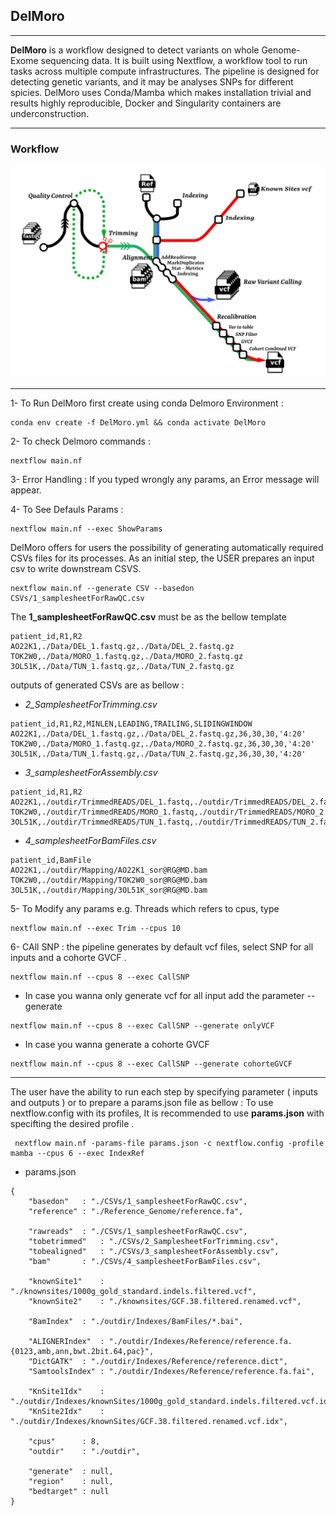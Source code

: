 ## DelMoro 
---

**DelMoro** is a workflow designed to detect variants on whole Genome- Exome sequencing data. It is built using Nextflow, a workflow tool to run tasks across multiple compute infrastructures. The pipeline is designed for detecting genetic variants, and it may be analyses SNPs for different spicies. DelMoro uses Conda/Mamba which makes installation trivial and results highly reproducible, Docker and Singularity containers are underconstruction.

---
### Workflow

![Pipeline](./pipelineDelMoro.png)

---
1- To Run DelMoro first create using conda Delmoro Environment : 
~~~
conda env create -f DelMoro.yml && conda activate DelMoro
~~~
2- To check Delmoro commands :  
~~~
nextflow main.nf 
~~~
3- Error Handling : If you typed wrongly any params, an Error message will appear.

4- To See Defauls Params : 
~~~
nextflow main.nf --exec ShowParams
~~~

DelMoro offers for users the possibility of generating automatically required CSVs files for its processes. As an initial step, the USER prepares an input csv to write downstream CSVS.
~~~
nextflow main.nf --generate CSV --basedon CSVs/1_samplesheetForRawQC.csv 
~~~
The **1_samplesheetForRawQC.csv**  must be as the bellow template 
~~~
patient_id,R1,R2
AO22K1,./Data/DEL_1.fastq.gz,./Data/DEL_2.fastq.gz
TOK2W0,./Data/MORO_1.fastq.gz,./Data/MORO_2.fastq.gz
3OL51K,./Data/TUN_1.fastq.gz,./Data/TUN_2.fastq.gz
~~~
outputs of generated CSVs are as bellow : 

- *2_SamplesheetForTrimming.csv*
~~~
patient_id,R1,R2,MINLEN,LEADING,TRAILING,SLIDINGWINDOW
AO22K1,./Data/DEL_1.fastq.gz,./Data/DEL_2.fastq.gz,36,30,30,'4:20'
TOK2W0,./Data/MORO_1.fastq.gz,./Data/MORO_2.fastq.gz,36,30,30,'4:20'
3OL51K,./Data/TUN_1.fastq.gz,./Data/TUN_2.fastq.gz,36,30,30,'4:20'
~~~
 
- *3_samplesheetForAssembly.csv*

~~~
patient_id,R1,R2
AO22K1,./outdir/TrimmedREADS/DEL_1.fastq,./outdir/TrimmedREADS/DEL_2.fastq
TOK2W0,./outdir/TrimmedREADS/MORO_1.fastq,./outdir/TrimmedREADS/MORO_2.fastq
3OL51K,./outdir/TrimmedREADS/TUN_1.fastq,./outdir/TrimmedREADS/TUN_2.fastq
~~~
- *4_samplesheetForBamFiles.csv*
~~~
patient_id,BamFile
AO22K1,./outdir/Mapping/AO22K1_sor@RG@MD.bam
TOK2W0,./outdir/Mapping/TOK2W0_sor@RG@MD.bam
3OL51K,./outdir/Mapping/3OL51K_sor@RG@MD.bam
~~~
5- To Modify any params e.g. Threads which refers to cpus, type 
~~~
nextflow main.nf --exec Trim --cpus 10
~~~

6- CAll SNP : the pipeline generates by default vcf files, select SNP for all inputs and a cohorte GVCF  . 
~~~
nextflow main.nf --cpus 8 --exec CallSNP 
~~~
  * In case you wanna only generate vcf for all input add the parameter --generate
~~~
nextflow main.nf --cpus 8 --exec CallSNP --generate onlyVCF
~~~
  * In case you wanna generate a cohorte GVCF 
~~~
nextflow main.nf --cpus 8 --exec CallSNP --generate cohorteGVCF
~~~
---
The user have the ability to run each step by specifying parameter ( inputs and outputs ) or to prepare a params.json file as bellow : To use nextflow.config with its profiles, It is recommended to use **params.json** with specifting the desired profile .
~~~
 nextflow main.nf -params-file params.json -c nextflow.config -profile mamba --cpus 6 --exec IndexRef 
~~~ 

 - params.json 
 
~~~
{
	"basedon"	: "./CSVs/1_samplesheetForRawQC.csv",  		 
	"reference"	: "./Reference_Genome/reference.fa",		 

	"rawreads"	: "./CSVs/1_samplesheetForRawQC.csv", 		 
	"tobetrimmed"	: "./CSVs/2_SamplesheetForTrimming.csv",		 
	"tobealigned"	: "./CSVs/3_samplesheetForAssembly.csv",		 
	"bam"		: "./CSVs/4_samplesheetForBamFiles.csv",  			 

	"knownSite1"	: "./knownsites/1000g_gold_standard.indels.filtered.vcf", 	 
	"knownSite2"	: "./knownsites/GCF.38.filtered.renamed.vcf",			

	"BamIndex"	: "./outdir/Indexes/BamFiles/*.bai",					   	  

	"ALIGNERIndex"	: "./outdir/Indexes/Reference/reference.fa.{0123,amb,ann,bwt.2bit.64,pac}",          
	"DictGATK"	: "./outdir/Indexes/Reference/reference.dict",				        
	"SamtoolsIndex"	: "./outdir/Indexes/Reference/reference.fa.fai",  			              

	"KnSite1Idx"	: "./outdir/Indexes/knownSites/1000g_gold_standard.indels.filtered.vcf.idx",    
	"KnSite2Idx"	: "./outdir/Indexes/knownSites/GCF.38.filtered.renamed.vcf.idx",		   

	"cpus"		: 8,
	"outdir"	: "./outdir",

	"generate"	: null,
	"region"	: null,
	"bedtarget"	: null
}

~~~



